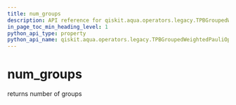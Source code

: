 ```yaml
---
title: num_groups
description: API reference for qiskit.aqua.operators.legacy.TPBGroupedWeightedPauliOperator.num_groups
in_page_toc_min_heading_level: 1
python_api_type: property
python_api_name: qiskit.aqua.operators.legacy.TPBGroupedWeightedPauliOperator.num_groups
---
```


# num\_groups

returns number of groups

